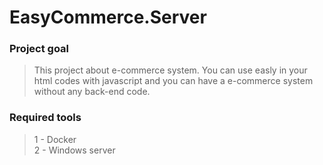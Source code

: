 # EasyCommerce.Server
### Project goal
> This project about e-commerce system. You can use easly in your html codes with javascript and you can have a e-commerce system without any back-end code.


### Required tools
> 1 - Docker<br/>
> 2 - Windows server
